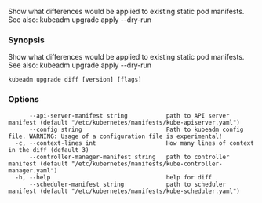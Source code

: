 
Show what differences would be applied to existing static pod manifests. See also: kubeadm upgrade apply --dry-run

### Synopsis

Show what differences would be applied to existing static pod manifests. See also: kubeadm upgrade apply --dry-run

```
kubeadm upgrade diff [version] [flags]
```

### Options

```
      --api-server-manifest string           path to API server manifest (default "/etc/kubernetes/manifests/kube-apiserver.yaml")
      --config string                        Path to kubeadm config file. WARNING: Usage of a configuration file is experimental!
  -c, --context-lines int                    How many lines of context in the diff (default 3)
      --controller-manager-manifest string   path to controller manifest (default "/etc/kubernetes/manifests/kube-controller-manager.yaml")
  -h, --help                                 help for diff
      --scheduler-manifest string            path to scheduler manifest (default "/etc/kubernetes/manifests/kube-scheduler.yaml")
```

